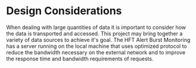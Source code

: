 # Design Considerations

When dealing with large quantities of data it is important to consider how the data is transported and accessed.  This project may bring together a variety of data sources to achieve it's goal.  The HFT Alert Burst Monitoring has a server running on the local machine that uses optimized protocol to reduce the bandwidth necessary on the external network and to improve the response time and bandwidth requirements of requests.&#x20;


